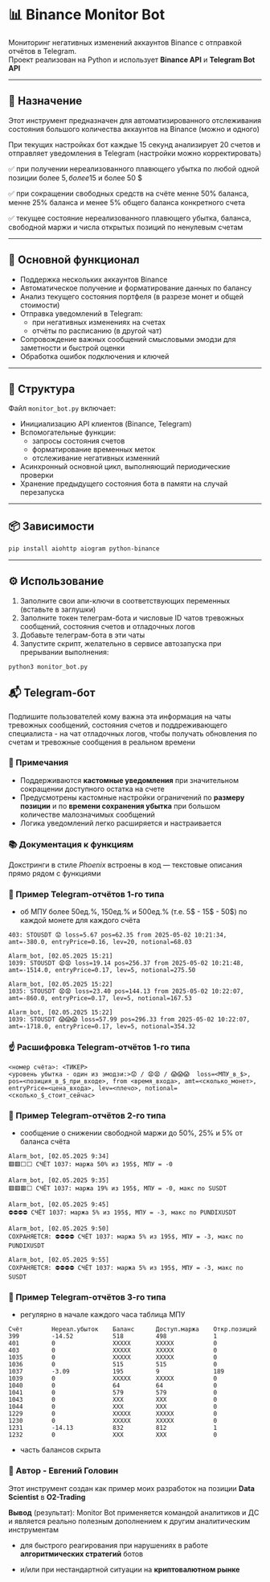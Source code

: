 # 📊 Binance Monitor Bot

Мониторинг негативных изменений аккаунтов Binance с отправкой отчётов в Telegram.  
Проект реализован на Python и использует **Binance API** и **Telegram Bot API**

---
## 🚀 Назначение
Этот инструмент предназначен для автоматизированного отслеживания состояния большого количества аккаунтов на Binance (можно и одного)

При текущих настройках бот каждые 15 секунд анализирует 20 счетов и отправляет уведомления в Telegram (настройки можно корректировать)

✅ при получении нереализованного плавющего убытка по любой одной позиции более 5$, более 15$ и более 50 $ 

✅ при сокращении свободных средств на счёте менне 50% баланса, менне 25% баланса и менее 5% общего баланса конкретного счета

✅ текущее состояние нереализованного плавющего убытка, баланса, свободной маржи и числа открытых позиций по ненулевым счетам

---
## 🔧 Основной функционал
- Поддержка нескольких аккаунтов Binance
- Автоматическое получение и форматирование данных по балансу
- Анализ текущего состояния портфеля (в разрезе монет и общей стоимости)
- Отправка уведомлений в Telegram:
  - при негативных изменениях на счетах
  - отчёты по расписанию (в другой чат)
- Сопровождение важных сообщений смысловыми эмодзи для заметности и быстрой оценки
- Обработка ошибок подключения и ключей
---
## 📁 Структура
Файл `monitor_bot.py` включает:
- Инициализацию API клиентов (Binance, Telegram)
- Вспомогательные функции:
  - запросы состояния счетов
  - форматирование временных меток
  - отслеживание негативных изменний 
- Асинхронный основной цикл, выполняющий периодические проверки
- Хранение предыдущего состояния бота в памяти на случай перезапуска

---

## 📦 Зависимости

```bash
pip install aiohttp aiogram python-binance
```
---

## ⚙️ Использование

1. Заполните свои апи-ключи в соответствующих переменных (вставьте в заглушки)
2. Заполните токен телеграм-бота и числовые ID чатов тревожных сообщений, состояния счетов и отладочных логов
3. Добавьте телеграм-бота в эти чаты
3. Запустите скрипт, желательно в сервисе автозапуска при прерывании выполнения:

```bash
python3 monitor_bot.py
```

## 📬 Telegram-бот

Подпишите пользователей кому важна эта информация на чаты тревожных сообщений, состояния счетов и поддреживающего специалиста - на чат отладочных логов, чтобы получать обновления по счетам и тревожные сообщения в реальном времени

### 📌 Примечания

- Поддерживаются **кастомные уведомления** при значительном сокращении доступного остатка на счете
- Предусмотрены кастомные настройки ограничений по **размеру позиции** и по **времени сохранения убытка** при большом количестве малозначимых сообщений
- Логика уведомлений легко расширяется и настраивается

### 📚 Документация к функциям

Докстринги в стиле *Phoenix* встроены в код — текстовые описания прямо рядом с функциями

### 👀 Пример Telegram-отчётов 1-го типа 
- об МПУ более 50ед.%, 150ед.% и 500ед.% (т.е. 5$ - 15$ - 50$) по каждой монете для каждого счёта

```
403: STOUSDT 😟 loss=5.67 pos=62.35 from 2025-05-02 10:21:34, amt=-380.0, entryPrice=0.16, lev=20, notional=68.03
```
```
Alarm_bot, [02.05.2025 15:21]
1039: STOUSDT 😧😧 loss=19.14 pos=256.37 from 2025-05-02 10:21:48, amt=-1514.0, entryPrice=0.17, lev=5, notional=275.50
```
```
Alarm_bot, [02.05.2025 15:22]
1035: STOUSDT 😧😧 loss=23.40 pos=144.13 from 2025-05-02 10:22:07, amt=-860.0, entryPrice=0.17, lev=5, notional=167.53
```
```
Alarm_bot, [02.05.2025 15:22]
1039: STOUSDT 😱😱😱 loss=57.99 pos=296.33 from 2025-05-02 10:22:07, amt=-1718.0, entryPrice=0.17, lev=5, notional=354.32
```
### ☝️ Расшифровка Telegram-отчётов 1-го типа
```
<номер счёта>: <ТИКЕР> 
<уровень убытка - один из эмодзи:>😟 / 😧😧 / 😱😱😱  loss=<МПУ_в_$>,
pos=<позиция_в_$_при_входе>, from <время_входа>, amt=<сколько_монет>, entryPrice=<цена_входа>, lev=<плечо>, notional=<сколько_$_стоит_сейчас>
```
### 👀 Пример Telegram-отчётов 2-го типа
- сообщение о снижении свободной маржи до 50%, 25% и 5% от баланса счёта
```
Alarm_bot, [02.05.2025 9:34]
🟥🟥⬜⬜ СЧЁТ 1037: маржа 50% из 195$, МПУ = -0
```
```
Alarm_bot, [02.05.2025 9:35]
🟥🟥🟥⬜ СЧЁТ 1037: маржа 19% из 195$, МПУ = -0, макс по SUSDT
```
```
Alarm_bot, [02.05.2025 9:45]
⛔️⛔️⛔️⛔️ СЧЁТ 1037: маржа 5% из 195$, МПУ = -3, макс по PUNDIXUSDT
```
```
Alarm_bot, [02.05.2025 9:50]
СОХРАНЯЕТСЯ: ⛔️⛔️⛔️⛔️ СЧЁТ 1037: маржа 5% из 195$, МПУ = -3, макс по PUNDIXUSDT
```
```
Alarm_bot, [02.05.2025 9:55]
СОХРАНЯЕТСЯ: ⛔️⛔️⛔️⛔️ СЧЁТ 1037: маржа 5% из 195$, МПУ = -3, макс по SUSDT
```
### 👀 Пример Telegram-отчётов 3-го типа
- регулярно в начале каждого часа таблица МПУ
```
Счёт        Нереал.убыток    Баланс      Доступ.маржа    Откр.позиций
399         -14.52           518         498             1         
401         0                XXXXX       XXXXX           0         
403         0                XXXXX       XXXXX           0         
1035        0                XXXXX       XXXXX           0         
1036        0                515         515             0         
1037        -3.09            195         9               189       
1039        0                XXXXX       XXXXX           0         
1040        0                64          64              0         
1041        0                579         579             0         
1043        0                XXX         XXX             0         
1044        0                XXX         XXX             0         
1229        0                XXXXX       XXXXX           0         
1230        0                XXXXX       XXXXX           0         
1231        -14.13           832         812             1         
1232        0                XXX         XXX             0
```
* часть балансов скрыта

### 🧠 Автор - Евгений Головин

Этот инструмент создан как пример моих разработок на позиции **Data Scientist** в **O2-Trading**

**Вывод** (результат): Monitor Bot применяется командой аналитиков и ДС и является реально полезным дополнением к другим аналитическим инструментам 
- для быстрого реагирования при нарушениях в работе **алгоритмических стратегий** ботов 

- и/или при нестандартной ситуации на **криптовалютном  рынке**
